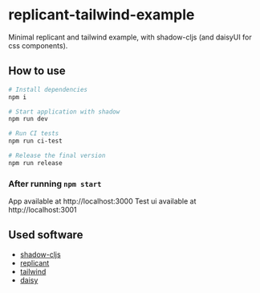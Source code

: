 # replicant-tailwind-example

Minimal replicant and tailwind example, with shadow-cljs (and daisyUI for css components).

## How to use
```bash
# Install dependencies
npm i

# Start application with shadow
npm run dev

# Run CI tests
npm run ci-test

# Release the final version
npm run release
```

### After running `npm start`
App available at http://localhost:3000
Test ui available at http://localhost:3001

## Used software
- [shadow-cljs](https://github.com/thheller/shadow-cljs)
- [replicant](https://github.com/cjohansen/replicant)
- [tailwind](https://github.com/tailwindlabs/tailwindcss)
- [daisy](https://github.com/saadeghi/daisyui)
